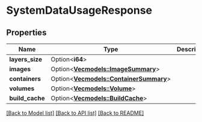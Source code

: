 # SystemDataUsageResponse

## Properties

Name | Type | Description | Notes
------------ | ------------- | ------------- | -------------
**layers_size** | Option<**i64**> |  | [optional]
**images** | Option<[**Vec<models::ImageSummary>**](ImageSummary.md)> |  | [optional]
**containers** | Option<[**Vec<models::ContainerSummary>**](ContainerSummary.md)> |  | [optional]
**volumes** | Option<[**Vec<models::Volume>**](Volume.md)> |  | [optional]
**build_cache** | Option<[**Vec<models::BuildCache>**](BuildCache.md)> |  | [optional]

[[Back to Model list]](../README.md#documentation-for-models) [[Back to API list]](../README.md#documentation-for-api-endpoints) [[Back to README]](../README.md)


